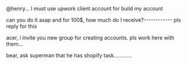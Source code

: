 @henry... I must use upwork client account for build my account

can you do it asap and for 100$,  how much do I receive?------------ pls reply for this

acer, i invite you new group for creating accounts. pls work here with them...

bear, ask superman that he has shopify task............
